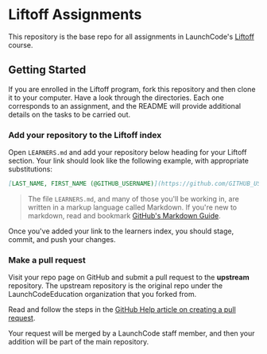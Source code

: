 # Liftoff Assignments

This repository is the base repo for all assignments in LaunchCode's [Liftoff](http://education.launchcode.org/liftoff/) course.

## Getting Started

If you are enrolled in the Liftoff program, fork this repository and then clone it to your computer. Have a look through the directories. Each one corresponds to an assignment, and the README will provide additional details on the tasks to be carried out.

### Add your repository to the Liftoff index

Open `LEARNERS.md` and add your repository below heading for your Liftoff section. Your link should look like the following example, with appropriate substitutions:

```md
[LAST_NAME, FIRST_NAME (@GITHUB_USERNAME)](https://github.com/GITHUB_USERNAME/liftoff-assignments)
```

> The file `LEARNERS.md`, and many of those you'll be working in, are written in a markup language called Markdown. If you're new to markdown, read and bookmark [GitHub's Markdown Guide](https://guides.github.com/features/mastering-markdown/).

Once you've added your link to the learners index, you should stage, commit, and push your changes.

### Make a pull request

Visit your repo page on GitHub and submit a pull request to the **upstream** repository. The upstream repository is the original repo under the LaunchCodeEducation organization that you forked from.

Read and follow the steps in the [GitHub Help article on creating a pull request](https://help.github.com/articles/creating-a-pull-request/).

Your request will be merged by a LaunchCode staff member, and then your addition will be part of the main repository.